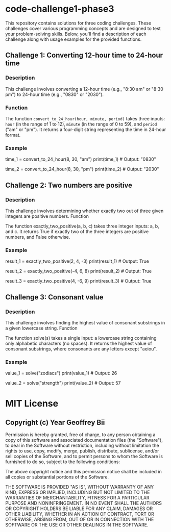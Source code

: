 # code-challenge1-phase3

This repository contains solutions for three coding challenges. These challenges cover various programming concepts and are designed to test your problem-solving skills. Below, you'll find a description of each challenge along with usage examples for the provided functions.

## Challenge 1: Converting 12-hour time to 24-hour time

### Description
This challenge involves converting a 12-hour time (e.g., "8:30 am" or "8:30 pm") to 24-hour time (e.g., "0830" or "2030").

### Function
The function `convert_to_24_hour(hour, minute, period)` takes three inputs: `hour` (in the range of 1 to 12), `minute` (in the range of 0 to 59), and `period` ("am" or "pm"). It returns a four-digit string representing the time in 24-hour format.

### Example

time_1 = convert_to_24_hour(8, 30, "am")
print(time_1)  # Output: "0830"

time_2 = convert_to_24_hour(8, 30, "pm")
print(time_2)  # Output: "2030"


## Challenge 2: Two numbers are positive
### Description

This challenge involves determining whether exactly two out of three given integers are positive numbers.
Function

The function exactly_two_positive(a, b, c) takes three integer inputs: a, b, and c. It returns True if exactly two of the three integers are positive numbers, and False otherwise.

### Example
result_1 = exactly_two_positive(2, 4, -3)
print(result_1)  # Output: True

result_2 = exactly_two_positive(-4, 6, 8)
print(result_2)  # Output: True

result_3 = exactly_two_positive(4, -6, 9)
print(result_3)  # Output: True


## Challenge 3: Consonant value
### Description

This challenge involves finding the highest value of consonant substrings in a given lowercase string.
Function

The function solve(s) takes a single input: a lowercase string containing only alphabetic characters (no spaces). It returns the highest value of consonant substrings, where consonants are any letters except "aeiou".
### Example
value_1 = solve("zodiacs")
print(value_1)  # Output: 26

value_2 = solve("strength")
print(value_2)  # Output: 57



# MIT License

## Copyright (c) Year Geoffrey Bii

Permission is hereby granted, free of charge, to any person obtaining a copy of this software and associated documentation files (the "Software"), to deal in the Software without restriction, including without limitation the rights to use, copy, modify, merge, publish, distribute, sublicense, and/or sell copies of the Software, and to permit persons to whom the Software is furnished to do so, subject to the following conditions:

The above copyright notice and this permission notice shall be included in all copies or substantial portions of the Software.

THE SOFTWARE IS PROVIDED "AS IS", WITHOUT WARRANTY OF ANY KIND, EXPRESS OR IMPLIED, INCLUDING BUT NOT LIMITED TO THE WARRANTIES OF MERCHANTABILITY, FITNESS FOR A PARTICULAR PURPOSE AND NONINFRINGEMENT. IN NO EVENT SHALL THE AUTHORS OR COPYRIGHT HOLDERS BE LIABLE FOR ANY CLAIM, DAMAGES OR OTHER LIABILITY, WHETHER IN AN ACTION OF CONTRACT, TORT OR OTHERWISE, ARISING FROM, OUT OF OR IN CONNECTION WITH THE SOFTWARE OR THE USE OR OTHER DEALINGS IN THE SOFTWARE.

